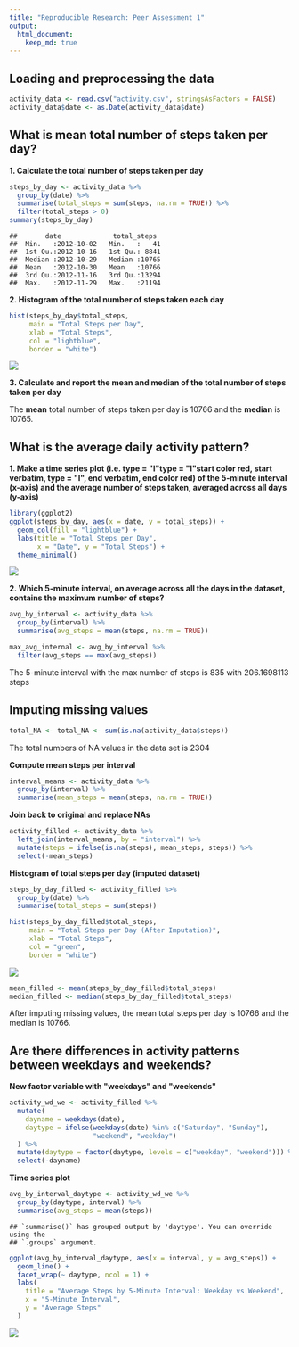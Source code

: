 ```yaml
---
title: "Reproducible Research: Peer Assessment 1"
output: 
  html_document:
    keep_md: true
---
```





## Loading and preprocessing the data

``` r
activity_data <- read.csv("activity.csv", stringsAsFactors = FALSE)
activity_data$date <- as.Date(activity_data$date) 
```


## What is mean total number of steps taken per day?

**1.  Calculate the total number of steps taken per day**  


``` r
steps_by_day <- activity_data %>%
  group_by(date) %>%
  summarise(total_steps = sum(steps, na.rm = TRUE)) %>%
  filter(total_steps > 0)
summary(steps_by_day)
```

```
##       date             total_steps   
##  Min.   :2012-10-02   Min.   :   41  
##  1st Qu.:2012-10-16   1st Qu.: 8841  
##  Median :2012-10-29   Median :10765  
##  Mean   :2012-10-30   Mean   :10766  
##  3rd Qu.:2012-11-16   3rd Qu.:13294  
##  Max.   :2012-11-29   Max.   :21194
```

**2. Histogram of the total number of steps taken each day**

``` r
hist(steps_by_day$total_steps,
     main = "Total Steps per Day",
     xlab = "Total Steps",
     col = "lightblue",
     border = "white")
```

![](PA1_template_files/figure-html/unnamed-chunk-4-1.png)<!-- -->
  
**3. Calculate and report the mean and median of the total number of steps taken per day**  
  
The **mean** total number of steps taken per day is
10766
and the **median** is
10765.


## What is the average daily activity pattern?

**1.  Make a time series plot (i.e. type = "l"type = "l"start color red, start verbatim, type = "l", end verbatim, end color red) of the 5-minute interval (x-axis) and the average number of steps taken, averaged across all days (y-axis)**

``` r
library(ggplot2)
ggplot(steps_by_day, aes(x = date, y = total_steps)) +
  geom_col(fill = "lightblue") +
  labs(title = "Total Steps per Day",
       x = "Date", y = "Total Steps") +
  theme_minimal()
```

![](PA1_template_files/figure-html/unnamed-chunk-5-1.png)<!-- -->
  
**2.  Which 5-minute interval, on average across all the days in the dataset, contains the maximum number of steps?**


``` r
avg_by_interval <- activity_data %>%
  group_by(interval) %>%
  summarise(avg_steps = mean(steps, na.rm = TRUE))

max_avg_internal <- avg_by_interval %>%
  filter(avg_steps == max(avg_steps))
```

The 5-minute interval with the max number of steps is 835 with 206.1698113 steps


## Imputing missing values


``` r
total_NA <- total_NA <- sum(is.na(activity_data$steps))
```
The total numbers of NA values in the data set is 2304

**Compute mean steps per interval**

``` r
interval_means <- activity_data %>%
  group_by(interval) %>%
  summarise(mean_steps = mean(steps, na.rm = TRUE))
```

**Join back to original and replace NAs**

``` r
activity_filled <- activity_data %>%
  left_join(interval_means, by = "interval") %>%
  mutate(steps = ifelse(is.na(steps), mean_steps, steps)) %>%
  select(-mean_steps)
```

**Histogram of total steps per day (imputed dataset)**

``` r
steps_by_day_filled <- activity_filled %>%
  group_by(date) %>%
  summarise(total_steps = sum(steps))

hist(steps_by_day_filled$total_steps,
     main = "Total Steps per Day (After Imputation)",
     xlab = "Total Steps",
     col = "green",
     border = "white")
```

![](PA1_template_files/figure-html/unnamed-chunk-10-1.png)<!-- -->

``` r
mean_filled <- mean(steps_by_day_filled$total_steps)
median_filled <- median(steps_by_day_filled$total_steps)
```

After imputing missing values, the mean total steps per day is 
10766 and the median is 10766.

## Are there differences in activity patterns between weekdays and weekends?

**New factor variable with "weekdays" and "weekends"**

``` r
activity_wd_we <- activity_filled %>%
  mutate(
    dayname = weekdays(date),
    daytype = ifelse(weekdays(date) %in% c("Saturday", "Sunday"),
                     "weekend", "weekday")
  ) %>%
  mutate(daytype = factor(daytype, levels = c("weekday", "weekend"))) %>%
  select(-dayname)
```

**Time series plot**

``` r
avg_by_interval_daytype <- activity_wd_we %>%
  group_by(daytype, interval) %>%
  summarise(avg_steps = mean(steps))
```

```
## `summarise()` has grouped output by 'daytype'. You can override using the
## `.groups` argument.
```

``` r
ggplot(avg_by_interval_daytype, aes(x = interval, y = avg_steps)) +
  geom_line() +
  facet_wrap(~ daytype, ncol = 1) +
  labs(
    title = "Average Steps by 5-Minute Interval: Weekday vs Weekend",
    x = "5-Minute Interval",
    y = "Average Steps"
  )
```

![](PA1_template_files/figure-html/unnamed-chunk-12-1.png)<!-- -->
